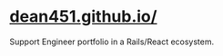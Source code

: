 # [dean451.github.io/](https://dean451.github.io/)
Support Engineer portfolio in a Rails/React ecosystem.

